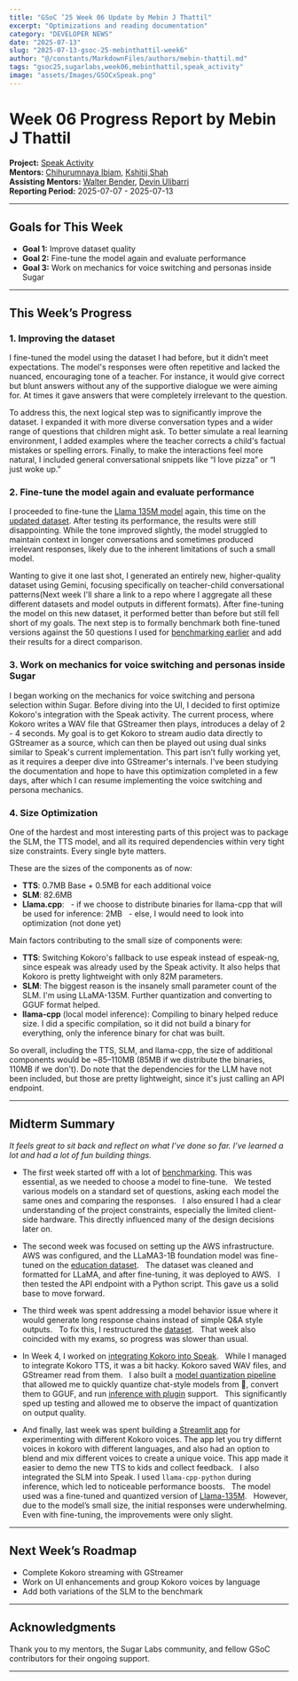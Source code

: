 ```yaml
---
title: "GSoC ’25 Week 06 Update by Mebin J Thattil"
excerpt: "Optimizations and reading documentation"
category: "DEVELOPER NEWS"
date: "2025-07-13"
slug: "2025-07-13-gsoc-25-mebinthattil-week6"
author: "@/constants/MarkdownFiles/authors/mebin-thattil.md"
tags: "gsoc25,sugarlabs,week06,mebinthattil,speak_activity"
image: "assets/Images/GSOCxSpeak.png"
---
```


# Week 06 Progress Report by Mebin J Thattil

**Project:** [Speak Activity](https://github.com/sugarlabs/speak)  
**Mentors:** [Chihurumnaya Ibiam](https://github.com/chimosky), [Kshitij Shah](https://github.com/kshitijdshah99)  
**Assisting Mentors:** [Walter Bender](https://github.com/walterbender), [Devin Ulibarri](https://github.com/pikurasa)  
**Reporting Period:** 2025-07-07 - 2025-07-13

---

## Goals for This Week

- **Goal 1:** Improve dataset quality  
- **Goal 2:** Fine-tune the model again and evaluate performance  
- **Goal 3:** Work on mechanics for voice switching and personas inside Sugar  

---

## This Week’s Progress

### **1. Improving the dataset**

I fine-tuned the model using the dataset I had before, but it didn’t meet expectations. The model's responses were often repetitive and lacked the nuanced, encouraging tone of a teacher. For instance, it would give correct but blunt answers without any of the supportive dialogue we were aiming for. At times it gave answers that were completely irrelevant to the question. 

To address this, the next logical step was to significantly improve the dataset. I expanded it with more diverse conversation types and a wider range of questions that children might ask. To better simulate a real learning environment, I added examples where the teacher corrects a child's factual mistakes or spelling errors. Finally, to make the interactions feel more natural, I included general conversational snippets like “I love pizza” or “I just woke up.”

### **2. Fine-tune the model again and evaluate performance**

I proceeded to fine-tune the [Llama 135M model](https://huggingface.co/amd/AMD-Llama-135m) again, this time on the [updated dataset](https://github.com/mebinthattil/AMD_Llama_135M). After testing its performance, the results were still disappointing. While the tone improved slightly, the model struggled to maintain context in longer conversations and sometimes produced irrelevant responses, likely due to the inherent limitations of such a small model.

Wanting to give it one last shot, I generated an entirely new, higher-quality dataset using Gemini, focusing specifically on teacher-child conversational patterns(Next week I'll share a link to a repo where I aggregate all these different datasets and model outputs in different formats). After fine-tuning the model on this new dataset, it performed better than before but still fell short of my goals. The next step is to formally benchmark both fine-tuned versions against the 50 questions I used for [benchmarking earlier](https://llm-benchmarking-sugar.streamlit.app/) and add their results for a direct comparison.

### **3. Work on mechanics for voice switching and personas inside Sugar**

I began working on the mechanics for voice switching and persona selection within Sugar. Before diving into the UI, I decided to first optimize Kokoro's integration with the Speak activity. The current process, where Kokoro writes a WAV file that GStreamer then plays, introduces a delay of 2 - 4 seconds. My goal is to get Kokoro to stream audio data directly to GStreamer as a source, which can then be played out using dual sinks similar to Speak's current implementation. This part isn’t fully working yet, as it requires a deeper dive into GStreamer's internals. I've been studying the documentation and hope to have this optimization completed in a few days, after which I can resume implementing the voice switching and persona mechanics.

### **4. Size Optimization**

One of the hardest and most interesting parts of this project was to package the SLM, the TTS model, and all its required dependencies within very tight size constraints. Every single byte matters.

These are the sizes of the components as of now:
- **TTS**: 0.7MB Base + 0.5MB for each additional voice
- **SLM**: 82.6MB
- **Llama.cpp**:
  - if we choose to distribute binaries for llama-cpp that will be used for inference: 2MB
  - else, I would need to look into optimization (not done yet)

Main factors contributing to the small size of components were:
- **TTS**: Switching Kokoro's fallback to use espeak instead of espeak-ng, since espeak was already used by the Speak activity. It also helps that Kokoro is pretty lightweight with only 82M parameters.
- **SLM**: The biggest reason is the insanely small parameter count of the SLM. I'm using LLaMA-135M. Further quantization and converting to GGUF format helped.
- **llama-cpp** (local model inference): Compiling to binary helped reduce size. I did a specific compilation, so it did not build a binary for everything, only the inference binary for chat was built.

So overall, including the TTS, SLM, and llama-cpp, the size of additional components would be ~85–110MB (85MB if we distribute the binaries, 110MB if we don't). Do note that the dependencies for the LLM have not been included, but those are pretty lightweight, since it's just calling an API endpoint.

---

## Midterm Summary

*It feels great to sit back and reflect on what I’ve done so far. I’ve learned a lot and had a lot of fun building things.*
- The first week started off with a lot of [benchmarking](https://llm-benchmarking-sugar.streamlit.app/). This was essential, as we needed to choose a model to fine-tune.  
We tested various models on a standard set of questions, asking each model the same ones and comparing the responses.  
I also ensured I had a clear understanding of the project constraints, especially the limited client-side hardware. This directly influenced many of the design decisions later on.

- The second week was focused on setting up the AWS infrastructure.  
AWS was configured, and the LLaMA3-1B foundation model was fine-tuned on the [education dataset](https://github.com/mebinthattil/Education-Dialogue-Dataset).  
The dataset was cleaned and formatted for LLaMA, and after fine-tuning, it was deployed to AWS.  
I then tested the API endpoint with a Python script. This gave us a solid base to move forward.

- The third week was spent addressing a model behavior issue where it would generate long response chains instead of simple Q&A style outputs.  
To fix this, I restructured the [dataset](https://github.com/mebinthattil/Education-Dialogue-Dataset).  
That week also coincided with my exams, so progress was slower than usual.

- In Week 4, I worked on [integrating Kokoro into Speak](https://drive.google.com/file/d/1Z-zQrnH56CDVFJnEMmm6DflwpajwrLmI/view?usp=sharing).  
While I managed to integrate Kokoro TTS, it was a bit hacky. Kokoro saved WAV files, and GStreamer read from them.  
I also built a [model quantization pipeline](https://github.com/mebinthattil/Model_Quantize_Pipeline) that allowed me to quickly quantize chat-style models from 🤗, convert them to GGUF, and run [inference with plugin](https://github.com/mebinthattil/template_llama_chat_python) support.  
This significantly sped up testing and allowed me to observe the impact of quantization on output quality.

- And finally, last week was spent building a [Streamlit app](https://newstreamlit-frontend.blackpond-9921706d.eastus.azurecontainerapps.io/) for experimenting with different Kokoro voices. The app let you try differnt voices in kokoro with different languages, and also had an option to blend and mix different voices to create a unique voice.
This app made it easier to demo the new TTS to kids and collect feedback.  
I also integrated the SLM into Speak. I used `llama-cpp-python` during inference, which led to noticeable performance boosts.  
The model used was a fine-tuned and quantized version of [Llama-135M](https://huggingface.co/MebinThattil/Llama-135M-FT/tree/main).  
However, due to the model’s small size, the initial responses were underwhelming. Even with fine-tuning, the improvements were only slight.

---

## Next Week’s Roadmap

- Complete Kokoro streaming with GStreamer  
- Work on UI enhancements and group Kokoro voices by language  
- Add both variations of the SLM to the benchmark  

---

## Acknowledgments

Thank you to my mentors, the Sugar Labs community, and fellow GSoC contributors for their ongoing support.

---